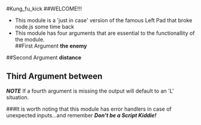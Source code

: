 #Kung_fu_kick 
##WELCOME!!!   
 - This module is a 'just in case' version of the famous Left Pad that broke node.js some time back
  - This module has four arguments that are essential to the functionallity of the module.   
##First Argument __the enemy__   

##Second Argument __distance__   

## Third Argument __between__   

__*NOTE*__ If a fourth argument is missing the output will default to an 'L' situation.   

###It is worth noting that this module has error handlers in case of unexpected inputs...and remember __*Don't be a Script Kiddie!*__



